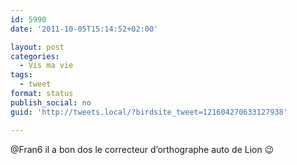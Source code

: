 ```yaml
---
id: 5990
date: '2011-10-05T15:14:52+02:00'

layout: post
categories:
  - Vis ma vie
tags:
  - tweet
format: status
publish_social: no
guid: 'http://tweets.local/?birdsite_tweet=121604270633127938'

---
```


@Fran6 il a bon dos le correcteur d’orthographe auto de Lion 😉